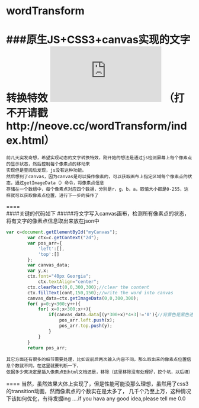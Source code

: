 # wordTransform
###原生JS+CSS3+canvas实现的文字转换特效    ![View online](http://www.neove.cc/wordTransform/index.html)
（打不开请戳http://neove.cc/wordTransform/index.html）
====
    前几天突发奇想，希望实现动态的文字转换特效，刚开始的想法是通过js检测屏幕上每个像素点的显示状态，然后控制每个像素点的移动来
    实现但是查阅后发现，js没有这种功能。
    然后想到了canvas，因为canvas是可以操作像素的，可以获取画布上指定区域每个像素点的状态，通过getImageData（）命令，将像素点信息
    存储在一个数组中，每个像素点对应四个数据，分别是r，g，b，a，取值大小都是0-255，这样就可以获取像素点位置，进行下一步的操作了

====    
####关键的代码如下
#####将文字写入canvas画布，检测所有像素点的状态，将有文字的像素点信息取出来放在json中
```javascript
var c=document.getElementById("myCanvas");
        var ctx=c.getContext("2d");
        var pos_arr={
            'left':[],
            'top':[]
        };
        var canvas_data;
        var y,x;
        ctx.font="40px Georgia";
            ctx.textAlign="center";
        ctx.clearRect(0,0,300,300);//clear the content
        ctx.fillText(cont,150,150);//write the word into canvas
        canvas_data=ctx.getImageData(0,0,300,300);
        for( y=0;y<300;y++){
            for( x=0;x<300;x++){
                if(canvas_data.data[(y*300+x)*4+3]!='0'){//背景色是黑色透明的rgba(0,0,0,0)
                    pos_arr.left.push(x);
                    pos_arr.top.push(y);
                }
            }
        }
        return pos_arr;
```
    其它方面还有很多的细节需要处理，比如说前后两次输入内容不同，那么取出来的像素点位置信息个数就不同，在这里就要判断一下，
    依据多少来决定是插入像素点到html文档还是，移除（这里移除没有处理好，挖个坑，以后填）
====
    当然，虽然效果大体上实现了，但是性能可能没那么理想，虽然用了css3的transition动画，然而像素点的个数实在是太多了，
    几千个乃至上万，这种情况下该如何优化，有待发掘ing ....if you hava any good idea,please tell me 0.0

